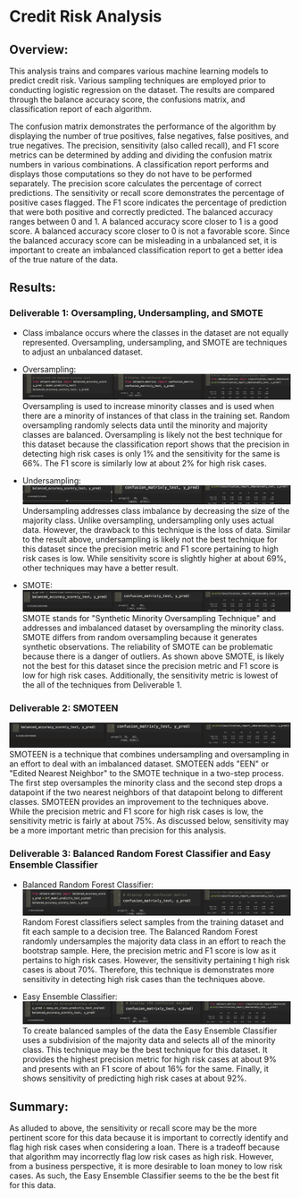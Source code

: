 # Credit Risk Analysis

## Overview:
This analysis trains and compares various machine learning models to predict credit risk.  Various sampling techniques are employed prior to conducting logistic regression on the dataset.  The results are compared through the balance accuracy score, the confusions matrix, and classification report of each algorithm.  

The confusion matrix demonstrates the performance of the algorithm by displaying the number of true positives, false negatives, false positives, and true negatives.  The precision, sensitivity (also called recall), and F1 score metrics can be determined by adding and dividing the confusion matrix numbers in various combinations.  A classification report performs and displays those computations so they do not have to be performed separately.  The precision score calculates the percentage of correct predictions.  The sensitivity or recall score demonstrates the percentage of positive cases flagged.  The F1 score indicates the percentage of prediction that were both positive and correctly predicted.  The balanced accuracy ranges between 0 and 1.  A balanced accuracy score closer to 1 is a good score.  A balanced accuracy score closer to 0 is not a favorable score.  Since the balanced accuracy score can be misleading in a unbalanced set, it is important to create an imbalanced classification report to get a better idea of the true nature of the data.


## Results:
### Deliverable 1: Oversampling, Undersampling, and SMOTE
* Class imbalance occurs where the classes in the dataset are not equally represented.  Oversampling, undersampling, and SMOTE are techniques to adjust an unbalanced dataset.  

* Oversampling:
![oversample all](https://github.com/laurlen2112/credit_risk_analysis/blob/main/resources/del%201%20%20oversample%20all.png)
Oversampling is used to increase minority classes and is used when there are a minority of instances of that class in the training set.  Random oversampling randomly selects data until the minority and majority classes are balanced.  Oversampling is likely not the best technique for this dataset because the classification report shows that the precision in detecting high risk cases is only 1% and the sensitivity for the same is 66%.  The F1 score is similarly low at about 2% for high risk cases.   

* Undersampling: 
![undersample all](https://github.com/laurlen2112/credit_risk_analysis/blob/main/resources/del%201%20undersample%20all.png)
Undersampling addresses class imbalance by decreasing the size of the majority class.  Unlike oversampling, undersampling only uses actual data.  However, the drawback to this technique is the loss of data.  Similar to the result above, undersampling is likely not the best technique for this dataset since the precision metric and F1 score pertaining to high risk cases is low.  While sensitivity score is slightly higher at about 69%, other techniques may have a better result.

* SMOTE:
![Smote all](https://github.com/laurlen2112/credit_risk_analysis/blob/main/resources/del%201%20smote%20all.png)
SMOTE stands for "Synthetic Minority Oversampling Technique" and addresses and imbalanced dataset by oversampling the minority class. SMOTE differs from random oversampling because it generates synthetic observations.  The reliability of SMOTE can be problematic because there is a danger of outliers.  As shown above SMOTE, is likely not the best for this dataset since the precision metric and F1 score is low for high risk cases.  Additionally, the sensitivity metric is lowest of the all of the techniques from Deliverable 1.

### Deliverable 2: SMOTEEN
![Smoteen all](https://github.com/laurlen2112/credit_risk_analysis/blob/main/resources/del%202%20smoteen%20all.png)
SMOTEEN is a technique that combines undersampling and oversampling in an effort to deal with an imbalanced dataset.  SMOTEEN adds "EEN" or "Edited Nearest Neighbor" to the SMOTE technique in a two-step process.  The first step oversamples the minority class and the second step drops a datapoint if the two nearest neighbors of that datapoint belong to different classes.  SMOTEEN provides an improvement to the techniques above.  While the precision metric and F1 score for high risk cases is low, the sensitivity metric is fairly at about 75%.  As discussed below, sensitivity may be a more important metric than precision for this analysis.


### Deliverable 3: Balanced Random Forest Classifier and Easy Ensemble Classifier

* Balanced Random Forest Classifier:   
![Balanced Forrest](https://github.com/laurlen2112/credit_risk_analysis/blob/main/resources/del%203%20bal%20forest%20all.png)
Random Forest classifiers select samples from the training dataset and fit each sample to a decision tree.  The Balanced Random Forest randomly undersamples the majority data class in an effort to reach the bootstrap sample.  Here, the precision metric and F1 score is low as it pertains to high risk cases.  However, the sensitivity pertaining t high risk cases is about 70%. Therefore, this technique is demonstrates more sensitivity in detecting high risk cases than the techniques above.

* Easy Ensemble Classifier:
![easy classifier](https://github.com/laurlen2112/credit_risk_analysis/blob/main/resources/del%203%20class%20bal%20accruacy%20all.png)
To create balanced samples of the data the Easy Ensemble Classifier uses a subdivision of the majority data and selects all of the minority class.  This technique may be the best technique for this dataset.  It provides the highest precision metric for high risk cases at about 9% and presents with an F1 score of about 16% for the same.  Finally, it shows sensitivity of predicting high risk cases at about 92%.

## Summary:
As alluded to above, the sensitivity or recall score may be the more pertinent score for this data because it is important to correctly identify and flag high risk cases when considering a loan.  There is a tradeoff because that algorithm may incorrectly flag low risk cases as high risk.  However, from a business perspective, it is more desirable to loan money to low risk cases.  As such, the Easy Ensemble Classifier seems to the be the best fit for this data.
